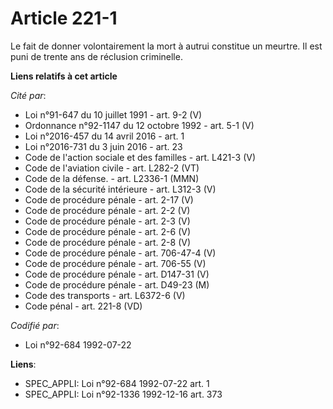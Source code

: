 # Article 221-1

Le fait de donner volontairement la mort à autrui constitue un meurtre. Il est puni de trente ans de réclusion criminelle.

**Liens relatifs à cet article**

_Cité par_:

  - Loi n°91-647 du 10 juillet 1991 - art. 9-2 (V)
  - Ordonnance n°92-1147 du 12 octobre 1992 - art. 5-1 (V)
  - Loi n°2016-457 du 14 avril 2016 - art. 1
  - Loi n°2016-731 du 3 juin 2016 - art. 23
  - Code de l'action sociale et des familles - art. L421-3 (V)
  - Code de l'aviation civile - art. L282-2 (VT)
  - Code de la défense. - art. L2336-1 (MMN)
  - Code de la sécurité intérieure - art. L312-3 (V)
  - Code de procédure pénale - art. 2-17 (V)
  - Code de procédure pénale - art. 2-2 (V)
  - Code de procédure pénale - art. 2-3 (V)
  - Code de procédure pénale - art. 2-6 (V)
  - Code de procédure pénale - art. 2-8 (V)
  - Code de procédure pénale - art. 706-47-4 (V)
  - Code de procédure pénale - art. 706-55 (V)
  - Code de procédure pénale - art. D147-31 (V)
  - Code de procédure pénale - art. D49-23 (M)
  - Code des transports - art. L6372-6 (V)
  - Code pénal - art. 221-8 (VD)

_Codifié par_:

  - Loi n°92-684 1992-07-22

**Liens**:

  - SPEC_APPLI: Loi n°92-684 1992-07-22 art. 1
  - SPEC_APPLI: Loi n°92-1336 1992-12-16 art. 373
